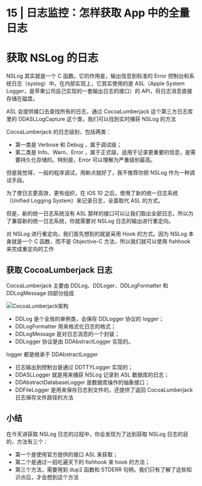 # 15 | 日志监控：怎样获取 App 中的全量日志

# 获取 NSLog 的日志
NSLog 其实就是一个 C 函数。它的作用是，输出信息到标准的 Error 控制台和系统日志（syslog）中。在内部实现上，它其实使用的是 ASL（Apple System Logger，是苹果公司自己实现的一套输出日志的接口）的 API，将日志消息直接存储在磁盘。

ASL 会提供接口去查找所有的日志，通过 CocoaLumberjack 这个第三方日志库里的 DDASLLogCapture 这个类，我们可以找到实时捕获 NSLog 的方法

CocoaLumberjack 的日志级别，包括两类：
+ 第一类是 Verbose 和 Debug ，属于调试级；
+ 第二类是 Info、Warn、Error ，属于正式级，适用于记录更重要的信息，是需要持久化存储的。特别是，Error 可以理解为严重级别最高。

但是我觉得，一般的程序调试，用断点就好了，我不推荐你把 NSLog 作为一种调试手段。

为了使日志更高效，更有组织，在 iOS 10 之后，使用了新的统一日志系统（Unified Logging System）来记录日志，全面取代 ASL 的方式。

但是，新的统一日志系统没有 ASL 那样的接口可以让我们取出全部日志，所以为了兼容新的统一日志系统，你就需要对 NSLog 日志的输出进行重定向。

对 NSLog 进行重定向，我们首先想到的就是采用 Hook 的方式。因为 NSLog 本身就是一个 C 函数，而不是 Objective-C 方法，所以我们就可以使用 fishhook 来完成重定向的工作

## 获取 CocoaLumberjack 日志

CocoaLumberjack 主要由 DDLog、DDLoger、DDLogFormatter 和 DDLogMessage 四部分组成

![CocoaLumberjack架构](https://static001.geekbang.org/resource/image/ff/fb/ff12f684d74be1b901e2dede5b5ab5fb.png)

+ DDLog 是个全局的单例类，会保存 DDLogger 协议的 logger；
+ DDLogFormatter 用来格式化日志的格式；
+ DDLogMessage 是对日志消息的一个封装；
+ DDLogger 协议是由 DDAbstractLogger 实现的。

logger 都是继承于 DDAbstractLogger
+ 日志输出到控制台是通过 DDTTYLogger 实现的；
+ DDASLLogger 就是用来捕获 NSLog 记录到 ASL 数据库的日志；
+ DDAbstractDatabaseLogger 是数据库操作的抽象接口；
+ DDFileLogger 是用来保存日志到文件的，还提供了返回 CocoaLumberjack 日志保存文件路径的方法

## 小结

在今天讲获取 NSLog 日志的过程中，你会发现为了达到获取 NSLog 日志的目的，方法有三个：
+ 第一个是使用官方提供的接口 ASL 来获取；
+ 第二个是通过一招吃遍天下的 fishhook 来 hook 的方法；
+ 第三个方法，需要用到 dup2 函数和 STDERR 句柄。我们只有了解了这些知识点后，才会想到这个方法




